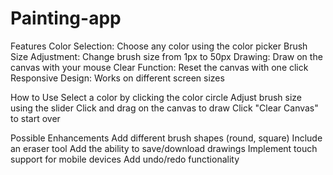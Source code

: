 # Painting-app

Features
Color Selection: Choose any color using the color picker
Brush Size Adjustment: Change brush size from 1px to 50px
Drawing: Draw on the canvas with your mouse
Clear Function: Reset the canvas with one click
Responsive Design: Works on different screen sizes

How to Use
Select a color by clicking the color circle
Adjust brush size using the slider
Click and drag on the canvas to draw
Click "Clear Canvas" to start over

Possible Enhancements
Add different brush shapes (round, square)
Include an eraser tool
Add the ability to save/download drawings
Implement touch support for mobile devices
Add undo/redo functionality
